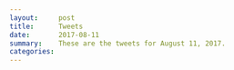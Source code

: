 ```yaml
---
layout:     post
title:      Tweets
date:       2017-08-11
summary:    These are the tweets for August 11, 2017.
categories:
---
```



